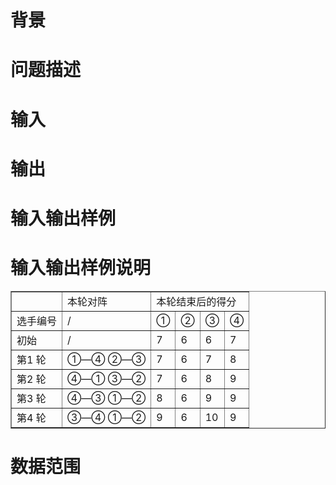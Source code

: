 

# 背景



# 问题描述



# 输入



# 输出



# 输入输出样例



# 输入输出样例说明


<table border="1">
<tbody>
<tr>
<td>
  
</td>
<td>
本轮对阵
</td>
<td colspan="4">
本轮结束后的得分
</td>
</tr>
<tr>
<td>
选手编号<br/>
</td>
<td>
/
</td>
<td>
①
</td>
<td>
②
</td>
<td>
③
</td>
<td>
④
</td>
</tr>
<tr>
<td>
初始<br/>
</td>
<td>
/
</td>
<td>
7
</td>
<td>
6
</td>
<td>
6
</td>
<td>
7
</td>
</tr>
<tr>
<td>
第1 轮<br/>
</td>
<td>
①—④ ②—③
</td>
<td>
7
</td>
<td>
6
</td>
<td>
7
</td>
<td>
8
</td>
</tr>
<tr>
<td>
第2 轮<br/>
</td>
<td>
④—① ③—②
</td>
<td>
7
</td>
<td>
6
</td>
<td>
8
</td>
<td>
9
</td>
</tr>
<tr>
<td>
第3 轮<br/>
</td>
<td>
④—③ ①—②
</td>
<td>
8
</td>
<td>
6
</td>
<td>
9
</td>
<td>
9
</td>
</tr>
<tr>
<td>
第4 轮
</td>
<td>
③—④ ①—②
</td>
<td>
9
</td>
<td>
6
</td>
<td>
10
</td>
<td>
9
</td>
</tr>
</tbody>
</table>

# 数据范围


